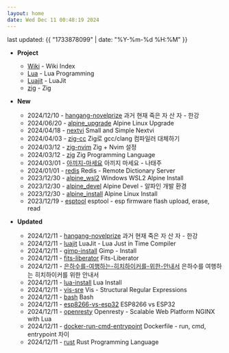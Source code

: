 ```yaml
---
layout: home
date: Wed Dec 11 00:48:19 2024
---
```


last updated: {{ "1733878099" | date: "%Y-%m-%d %H:%M" }}

* __Project__
	- [Wiki](/wiki/index) - Wiki Index
	- [Lua](/wiki/lua) - Lua Programming
	- [Luajit](/wiki/luajit) - LuaJit
	- [zig](/wiki/zig) - Zig


* __New__
	- 2024/12/10 - [hangang-novelprize](wiki/hangang-novelprize.md) 과거 현재 죽은 자 산 자 - 한강
	- 2024/06/20 - [alpine_upgrade](wiki/alpine_upgrade.md) Alpine Linux Upgrade
	- 2024/04/18 - [nextvi](wiki/nextvi.md) Small and Simple Nextvi
	- 2024/04/03 - [zig-cc](wiki/zig-cc.md) Zig로 gcc/clang 컴파일러 대체하기
	- 2024/03/12 - [zig-nvim](wiki/zig-nvim.md) Zig + Nvim 설정
	- 2024/03/12 - [zig](wiki/zig.md) Zig Programming Language
	- 2024/03/01 - [아끼지-마세요](wiki/아끼지-마세요.md) 아끼지 마세요 - 나태주
	- 2024/01/01 - [redis](wiki/redis.md) Redis - Remote Dictionary Server
	- 2023/12/30 - [alpine_wsl2](wiki/alpine_wsl2.md) Windows WSL2 Alpine Install
	- 2023/12/30 - [alpine_devel](wiki/alpine_devel.md) Alpine Devel - 알파인 개발 환경
	- 2023/12/30 - [alpine_install](wiki/alpine_install.md) Alpine Linux Install
	- 2023/12/19 - [esptool](wiki/esptool.md) esptool - esp firmware flash upload, erase, read

* __Updated__
	- 2024/12/11 - [hangang-novelprize](wiki/hangang-novelprize.md) 과거 현재 죽은 자 산 자 - 한강
	- 2024/12/11 - [luajit](wiki/luajit.md) LuaJit - Lua Just in Time Compiler
	- 2024/12/11 - [gimp-install](wiki/gimp-install.md) Gimp - Install
	- 2024/12/11 - [fits-liberator](wiki/fits-liberator.md) Fits-Liberator
	- 2024/12/11 - [은하수를-여행하는-히치하이커를-위한-안내서](wiki/은하수를-여행하는-히치하이커를-위한-안내서.md) 은하수를 여행하는 히치하이커를 위한 안내서
	- 2024/12/11 - [lua-install](wiki/lua-install.md) Lua Install
	- 2024/12/11 - [vis-sre](wiki/vis-sre.md) Vis - Structural Regular Expressions
	- 2024/12/11 - [bash](wiki/bash.md) Bash
	- 2024/12/11 - [esp8266-vs-esp32](wiki/esp8266-vs-esp32.md) ESP8266 vs ESP32
	- 2024/12/11 - [openresty](wiki/openresty.md) Openresty - Scalable Web Platform NGINX with Lua
	- 2024/12/11 - [docker-run-cmd-entrypoint](wiki/docker-run-cmd-entrypoint.md) Dockerfile - run, cmd, entrypoint 차이
	- 2024/12/11 - [rust](wiki/rust.md) Rust Programming Language
